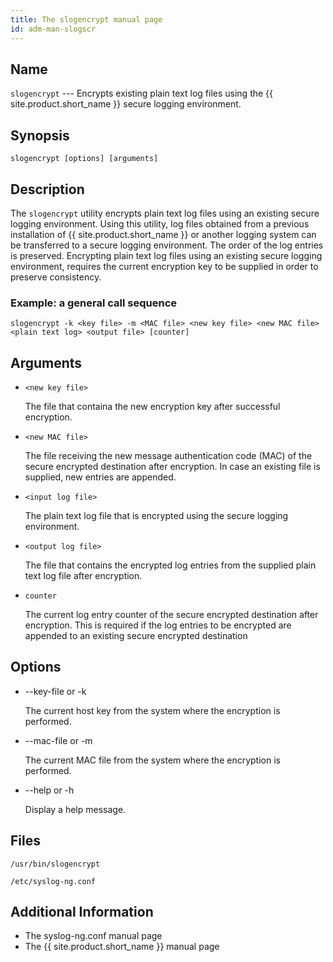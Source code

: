 ```yaml
---
title: The slogencrypt manual page
id: adm-man-slogscr
---
```


## Name

`slogencrypt` --- Encrypts existing plain text log files using the {{ site.product.short_name }} secure logging environment.

## Synopsis

```
slogencrypt [options] [arguments]
```

## Description

The `slogencrypt` utility encrypts plain text log files using an existing secure logging environment. Using this utility, log files obtained from a previous installation of {{ site.product.short_name }} or another logging system can be transferred to a secure logging environment. The order of the log entries is preserved. Encrypting plain text log files using an existing secure logging environment, requires the current encryption key to be supplied in order to preserve consistency.

### Example: a general call sequence

```
slogencrypt -k <key file> -m <MAC file> <new key file> <new MAC file> <plain text log> <output file> [counter]
```

## Arguments

* `<new key file>`

    The file that containa the new encryption key after successful encryption.

* `<new MAC file>`

    The file receiving the new message authentication code (MAC) of the secure encrypted destination after encryption. In case an existing file is supplied, new entries are appended.

* `<input log file>`

    The plain text log file that is encrypted using the secure logging environment.

* `<output log file>`

    The file that contains the encrypted log entries from the supplied plain text log file after encryption.

* `counter`

    The current log entry counter of the secure encrypted destination after encryption. This is required if the log entries to be encrypted are appended to an existing secure encrypted destination

## Options

* --key-file or -k

    The current host key from the system where the encryption is performed.

* --mac-file or -m

    The current MAC file from the system where the encryption is performed.

* --help or -h

    Display a help message.

## Files

`/usr/bin/slogencrypt`

`/etc/syslog-ng.conf`

## Additional Information

* The syslog-ng.conf manual page
* The {{ site.product.short_name }} manual page
